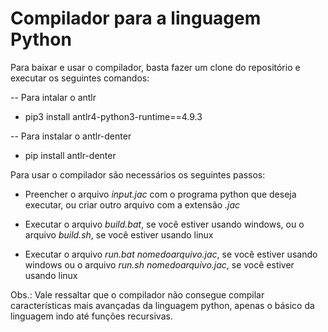 # Compilador para a linguagem Python

Para baixar e usar o compilador, basta fazer um clone do repositório e executar os seguintes comandos:

-- Para intalar o antlr
* pip3 install antlr4-python3-runtime==4.9.3

-- Para instalar o antlr-denter
* pip install antlr-denter

Para usar o compilador são necessários os seguintes passos:

- Preencher o arquivo _input.jac_ com o programa python que deseja executar, ou criar outro arquivo com a extensão _.jac_

- Executar o arquivo _build.bat_, se você estiver usando windows, ou o arquivo _build.sh_, se você estiver usando linux

- Executar o arquivo _run.bat nomedoarquivo.jac_, se você estiver usando windows ou o arquivo _run.sh nomedoarquivo.jac_, se você estiver usando linux

Obs.: Vale ressaltar que o compilador não consegue compilar características mais avançadas da linguagem python, apenas o básico da linguagem indo até funções recursivas.
